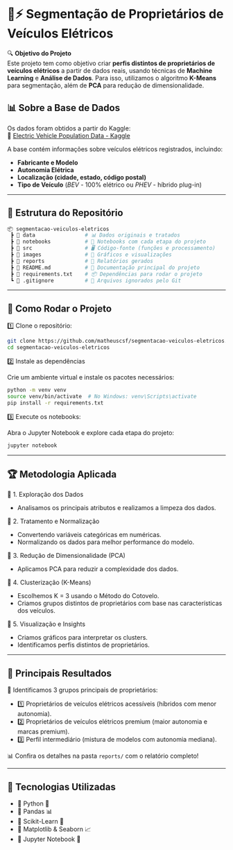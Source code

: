 # 🚗⚡ Segmentação de Proprietários de Veículos Elétricos

🔍 **Objetivo do Projeto**  
Este projeto tem como objetivo criar **perfis distintos de proprietários de veículos elétricos** a partir de dados reais, usando técnicas de **Machine Learning** e **Análise de Dados**. Para isso, utilizamos o algoritmo **K-Means** para segmentação, além de **PCA** para redução de dimensionalidade.

## 📊 **Sobre a Base de Dados**
Os dados foram obtidos a partir do Kaggle:  
🔗 [Electric Vehicle Population Data - Kaggle](https://www.kaggle.com/datasets/mzohaibzeeshan/electric-vehicle-population-data-messy-data)  

A base contém informações sobre veículos elétricos registrados, incluindo:  
- **Fabricante e Modelo**
- **Autonomia Elétrica**
- **Localização (cidade, estado, código postal)**
- **Tipo de Veículo** (_BEV_ - 100% elétrico ou _PHEV_ - híbrido plug-in)

---

## 📂 **Estrutura do Repositório**
```bash
📦 segmentacao-veiculos-eletricos
 ┣ 📂 data                # 📊 Dados originais e tratados
 ┣ 📂 notebooks           # 📒 Notebooks com cada etapa do projeto
 ┣ 📂 src                 # 🖥️ Código-fonte (funções e processamento)
 ┣ 📂 images              # 📸 Gráficos e visualizações
 ┣ 📂 reports             # 📄 Relatórios gerados
 ┣ 📄 README.md           # 📜 Documentação principal do projeto
 ┣ 📄 requirements.txt    # 📦 Dependências para rodar o projeto
 ┗ 📄 .gitignore          # 🚫 Arquivos ignorados pelo Git
```
---

## 🚀 **Como Rodar o Projeto**

1️⃣ Clone o repositório:

```bash
git clone https://github.com/matheuscsf/segmentacao-veiculos-eletricos.git
cd segmentacao-veiculos-eletricos
```

2️⃣ Instale as dependências

Crie um ambiente virtual e instale os pacotes necessários:

```bash
python -m venv venv
source venv/bin/activate  # No Windows: venv\Scripts\activate
pip install -r requirements.txt
```

3️⃣ Execute os notebooks:

Abra o Jupyter Notebook e explore cada etapa do projeto:
```bash
jupyter notebook
```
---

## 🏆 Metodologia Aplicada

📌 1. Exploração dos Dados
- Analisamos os principais atributos e realizamos a limpeza dos dados.
  
📌 2. Tratamento e Normalização
- Convertendo variáveis categóricas em numéricas.
- Normalizando os dados para melhor performance do modelo.

📌 3. Redução de Dimensionalidade (PCA)
- Aplicamos PCA para reduzir a complexidade dos dados.

📌 4. Clusterização (K-Means)
- Escolhemos K = 3 usando o Método do Cotovelo.
- Criamos grupos distintos de proprietários com base nas características dos veículos.

📌 5. Visualização e Insights
- Criamos gráficos para interpretar os clusters.
- Identificamos perfis distintos de proprietários.

---

## 🔎 Principais Resultados

🎯 Identificamos 3 grupos principais de proprietários:
- 1️⃣ Proprietários de veículos elétricos acessíveis (híbridos com menor autonomia).
- 2️⃣ Proprietários de veículos elétricos premium (maior autonomia e marcas premium).
- 3️⃣ Perfil intermediário (mistura de modelos com autonomia mediana).

📊 Confira os detalhes na pasta ```reports/``` com o relatório completo!

---

## 📌 Tecnologias Utilizadas
- 🔹 Python 🐍
- 🔹 Pandas 📊
- 🔹 Scikit-Learn 🤖
- 🔹 Matplotlib & Seaborn 📈
- 🔹 Jupyter Notebook 📒


